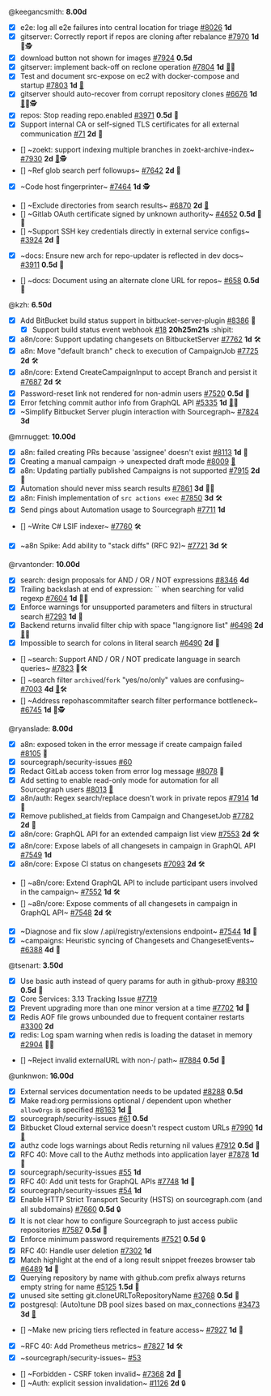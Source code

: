 
@keegancsmith: __8.00d__

- [x] e2e: log all e2e failures into central location for triage [#8026](https://github.com/sourcegraph/sourcegraph/issues/8026) __1d__ 
- [x] gitserver: Correctly report if repos are cloning after rebalance [#7970](https://github.com/sourcegraph/sourcegraph/issues/7970) __1d__ 🐛🕵️
- [x] download button not shown for images [#7924](https://github.com/sourcegraph/sourcegraph/issues/7924) __0.5d__ 
- [x] gitserver: implement back-off on reclone operation [#7804](https://github.com/sourcegraph/sourcegraph/issues/7804) __1d__ [👩](https://app.hubspot.com/contacts/2762526/company/555146901)🐛
- [x] Test and document src-expose on ec2 with docker-compose and startup [#7803](https://github.com/sourcegraph/sourcegraph/issues/7803) __1d__ [👩](https://app.hubspot.com/contacts/2762526/company/947819054)
- [x] gitserver should auto-recover from corrupt repository clones [#6676](https://github.com/sourcegraph/sourcegraph/issues/6676) __1d__ [👩](https://app.hubspot.com/contacts/2762526/company/407948923)🐛🕵️
- [x] repos: Stop reading repo.enabled [#3971](https://github.com/sourcegraph/sourcegraph/issues/3971) __0.5d__ 🧶
- [x] Support internal CA or self-signed TLS certificates for all external communication [#71](https://github.com/sourcegraph/sourcegraph/issues/71) __2d__ 👩
- [] ~zoekt: support indexing multiple branches in zoekt-archive-index~ [#7930](https://github.com/sourcegraph/sourcegraph/issues/7930) __2d__ [👩](https://app.hubspot.com/contacts/2762526/company/554338610)🕵️
- [] ~Ref glob search perf followups~ [#7642](https://github.com/sourcegraph/sourcegraph/issues/7642) __2d__ 🧶
- [x] ~Code host fingerprinter~ [#7464](https://github.com/sourcegraph/sourcegraph/issues/7464) __1d__ 🕵️
- [] ~Exclude directories from search results~ [#6870](https://github.com/sourcegraph/sourcegraph/issues/6870) __2d__ [👩](https://app.hubspot.com/contacts/2762526/company/464956351)
- [] ~Gitlab OAuth certificate signed by unknown authority~ [#4652](https://github.com/sourcegraph/sourcegraph/issues/4652) __0.5d__ 🐛👩
- [] ~Support SSH key credentials directly in external service configs~ [#3924](https://github.com/sourcegraph/sourcegraph/issues/3924) __2d__ 👩
- [x] ~docs: Ensure new arch for repo-updater is reflected in dev docs~ [#3911](https://github.com/sourcegraph/sourcegraph/issues/3911) __0.5d__ 🧶
- [] ~docs: Document using an alternate clone URL for repos~ [#658](https://github.com/sourcegraph/sourcegraph/issues/658) __0.5d__ 🧶

@kzh: __6.50d__

- [x] Add BitBucket build status support in bitbucket-server-plugin [#8386](https://github.com/sourcegraph/sourcegraph/issues/8386) 👩
  - [x] Support build status event webhook [#18](https://github.com/sourcegraph/bitbucket-server-plugin/pull/18) __20h25m21s__ :shipit:
- [x] a8n/core: Support updating changesets on BitbucketServer [#7762](https://github.com/sourcegraph/sourcegraph/issues/7762) __1d__ 🛠️
- [x] a8n: Move "default branch" check to execution of CampaignJob [#7725](https://github.com/sourcegraph/sourcegraph/issues/7725) __2d__ 🛠️
- [x] a8n/core: Extend CreateCampaignInput to accept Branch and persist it [#7687](https://github.com/sourcegraph/sourcegraph/issues/7687) __2d__ 🛠️
- [x] Password-reset link not rendered for non-admin users [#7520](https://github.com/sourcegraph/sourcegraph/issues/7520) __0.5d__ 🐛
- [x] Error fetching commit author info from GraphQL API [#5335](https://github.com/sourcegraph/sourcegraph/issues/5335) __1d__ [👩](https://app.hubspot.com/contacts/2762526/company/814799425)🐛
- [x] ~Simplify Bitbucket Server plugin interaction with Sourcegraph~ [#7824](https://github.com/sourcegraph/sourcegraph/issues/7824) __3d__ 

@mrnugget: __10.00d__

- [x] a8n: failed creating PRs because 'assignee' doesn't exist [#8113](https://github.com/sourcegraph/sourcegraph/issues/8113) __1d__ 🐛
- [x] Creating a manual campaign -> unexpected draft mode [#8009](https://github.com/sourcegraph/sourcegraph/issues/8009) [👩](https://app.hubspot.com/contacts/2762526/company/608245740)
- [x] a8n: Updating partially published Campaigns is not supported [#7915](https://github.com/sourcegraph/sourcegraph/issues/7915) __2d__ 🐛
- [x] Automation should never miss search results [#7861](https://github.com/sourcegraph/sourcegraph/issues/7861) __3d__ 🐛🧶
- [x] a8n: Finish implementation of `src actions exec` [#7850](https://github.com/sourcegraph/sourcegraph/issues/7850) __3d__ 🛠️
- [x] Send pings about Automation usage to Sourcegraph [#7711](https://github.com/sourcegraph/sourcegraph/issues/7711) __1d__ 
- [] ~Write C# LSIF indexer~ [#7760](https://github.com/sourcegraph/sourcegraph/issues/7760) 🛠️
- [x] ~a8n Spike: Add ability to "stack diffs" (RFC 92)~ [#7721](https://github.com/sourcegraph/sourcegraph/issues/7721) __3d__ 🛠️

@rvantonder: __10.00d__

- [x] search: design proposals for AND / OR / NOT expressions [#8346](https://github.com/sourcegraph/sourcegraph/issues/8346) __4d__ 
- [x] Trailing backslash at end of expression: `` when searching for valid regexp [#7604](https://github.com/sourcegraph/sourcegraph/issues/7604) __1d__ 🐛👩
- [x] Enforce warnings for unsupported parameters and filters in structural search [#7293](https://github.com/sourcegraph/sourcegraph/issues/7293) __1d__ 🧶
- [x] Backend returns invalid filter chip with space "lang:ignore list" [#6498](https://github.com/sourcegraph/sourcegraph/issues/6498) __2d__ [👩](https://app.hubspot.com/contacts/2762526/company/419771425)🐛
- [x] Impossible to search for colons in literal search [#6490](https://github.com/sourcegraph/sourcegraph/issues/6490) __2d__ 🐛
- [] ~search: Support AND / OR / NOT predicate language in search queries~ [#7823](https://github.com/sourcegraph/sourcegraph/issues/7823) 👩🛠️
- [] ~search filter `archived`/`fork` "yes/no/only" values are confusing~ [#7003](https://github.com/sourcegraph/sourcegraph/issues/7003) __4d__ [👩](https://app.hubspot.com/contacts/2762526/company/1749284052)🛠️
- [] ~Address repohascommitafter search filter performance bottleneck~ [#6745](https://github.com/sourcegraph/sourcegraph/issues/6745) __1d__ 👩🕵️

@ryanslade: __8.00d__

- [x] a8n: exposed token in the error message if create campaign failed [#8105](https://github.com/sourcegraph/sourcegraph/issues/8105) 🐛
- [x] sourcegraph/security-issues [#60](https://github.com/sourcegraph/security-issues/issues/60) 
- [x] Redact GitLab access token from error log message [#8078](https://github.com/sourcegraph/sourcegraph/issues/8078) 🐛
- [x] Add setting to enable read-only mode for automation for all Sourcegraph users [#8013](https://github.com/sourcegraph/sourcegraph/issues/8013) [👩](https://app.hubspot.com/contacts/2762526/company/608245740)
- [x] a8n/auth: Regex search/replace doesn't work in private repos [#7914](https://github.com/sourcegraph/sourcegraph/issues/7914) __1d__ 🐛
- [x] Remove published_at fields from Campaign and ChangesetJob [#7782](https://github.com/sourcegraph/sourcegraph/issues/7782) __2d__ 🧶
- [x] a8n/core: GraphQL API for an extended campaign list view [#7553](https://github.com/sourcegraph/sourcegraph/issues/7553) __2d__ 🛠️
- [x] a8n/core: Expose labels of all changesets in campaign in GraphQL API [#7549](https://github.com/sourcegraph/sourcegraph/issues/7549) __1d__ 
- [x] a8n/core: Expose CI status on changesets [#7093](https://github.com/sourcegraph/sourcegraph/issues/7093) __2d__ 🛠️
- [] ~a8n/core: Extend GraphQL API to include participant users involved in the campaign~ [#7552](https://github.com/sourcegraph/sourcegraph/issues/7552) __1d__ 🛠️
- [] ~a8n/core: Expose comments of all changesets in campaign in GraphQL API~ [#7548](https://github.com/sourcegraph/sourcegraph/issues/7548) __2d__ 🛠️
- [x] ~Diagnose and fix slow /.api/registry/extensions endpoint~ [#7544](https://github.com/sourcegraph/sourcegraph/issues/7544) __1d__ 🧶
- [x] ~campaigns: Heuristic syncing of Changesets and ChangesetEvents~ [#6388](https://github.com/sourcegraph/sourcegraph/issues/6388) __4d__ 🧶

@tsenart: __3.50d__

- [x] Use basic auth instead of query params for auth in github-proxy  [#8310](https://github.com/sourcegraph/sourcegraph/issues/8310) __0.5d__ 🧶
- [x] Core Services: 3.13 Tracking Issue [#7719](https://github.com/sourcegraph/sourcegraph/issues/7719) 
- [x] Prevent upgrading more than one minor version at a time [#7702](https://github.com/sourcegraph/sourcegraph/issues/7702) __1d__ 🐛
- [x] Redis AOF file grows unbounded due to frequent container restarts [#3300](https://github.com/sourcegraph/sourcegraph/issues/3300) __2d__ 
- [x] redis: Log spam warning when redis is loading the dataset in memory [#2904](https://github.com/sourcegraph/sourcegraph/issues/2904) 🐛👩
- [] ~Reject invalid externalURL with non-/ path~ [#7884](https://github.com/sourcegraph/sourcegraph/issues/7884) __0.5d__ 🐛

@unknwon: __16.00d__

- [x] External services documentation needs to be updated [#8288](https://github.com/sourcegraph/sourcegraph/issues/8288) __0.5d__ 
- [x] Make read:org permissions optional / dependent upon whether `allowOrgs` is specified [#8163](https://github.com/sourcegraph/sourcegraph/issues/8163) __1d__ [👩](https://app.hubspot.com/contacts/2762526/company/768958849)
- [x] sourcegraph/security-issues [#61](https://github.com/sourcegraph/security-issues/issues/61) __0.5d__ 
- [x] Bitbucket Cloud external service doesn't respect custom URLs [#7990](https://github.com/sourcegraph/sourcegraph/issues/7990) __1d__ [👩](https://app.hubspot.com/contacts/2762526/company/557475593)
- [x] authz code logs warnings about Redis returning nil values [#7912](https://github.com/sourcegraph/sourcegraph/issues/7912) __0.5d__ 🐛
- [x] RFC 40: Move call to the Authz methods into application layer [#7878](https://github.com/sourcegraph/sourcegraph/issues/7878) __1d__ 🧶
- [x] sourcegraph/security-issues [#55](https://github.com/sourcegraph/security-issues/issues/55) __1d__ 
- [x] RFC 40: Add unit tests for GraphQL APIs [#7748](https://github.com/sourcegraph/sourcegraph/issues/7748) __1d__ 🧶
- [x] sourcegraph/security-issues [#54](https://github.com/sourcegraph/security-issues/issues/54) __1d__ 
- [x] Enable HTTP Strict Transport Security (HSTS) on sourcegraph.com (and all subdomains) [#7660](https://github.com/sourcegraph/sourcegraph/issues/7660) __0.5d__ 🔒
- [x] It is not clear how to configure Sourcegraph to just access public repositories [#7587](https://github.com/sourcegraph/sourcegraph/issues/7587) __0.5d__ 🐛
- [x] Enforce minimum password requirements [#7521](https://github.com/sourcegraph/sourcegraph/issues/7521) __0.5d__ 🔒
- [x] RFC 40: Handle user deletion [#7302](https://github.com/sourcegraph/sourcegraph/issues/7302) __1d__ 
- [x] Match highlight at the end of a long result snippet freezes browser tab [#6489](https://github.com/sourcegraph/sourcegraph/issues/6489) __1d__ 🐛
- [x] Querying repository by name with github.com prefix always returns empty string for name [#5125](https://github.com/sourcegraph/sourcegraph/issues/5125) __1.5d__ 🐛
- [x] unused site setting git.cloneURLToRepositoryName [#3768](https://github.com/sourcegraph/sourcegraph/issues/3768) __0.5d__ 🧶
- [x] postgresql: (Auto)tune DB pool sizes based on max_connections [#3473](https://github.com/sourcegraph/sourcegraph/issues/3473) __3d__ [👩](https://app.hubspot.com/contacts/2762526/company/419771425)
- [] ~Make new pricing tiers reflected in feature access~ [#7927](https://github.com/sourcegraph/sourcegraph/issues/7927) __1d__ 🐛
- [x] ~RFC 40: Add Prometheus metrics~ [#7827](https://github.com/sourcegraph/sourcegraph/issues/7827) __1d__ 🛠️
- [x] ~sourcegraph/security-issues~ [#53](https://github.com/sourcegraph/security-issues/issues/53) 
- [] ~Forbidden - CSRF token invalid~ [#7368](https://github.com/sourcegraph/sourcegraph/issues/7368) __2d__ 🐛
- [] ~Auth: explicit session invalidation~ [#1126](https://github.com/sourcegraph/sourcegraph/issues/1126) __2d__ 🔒
